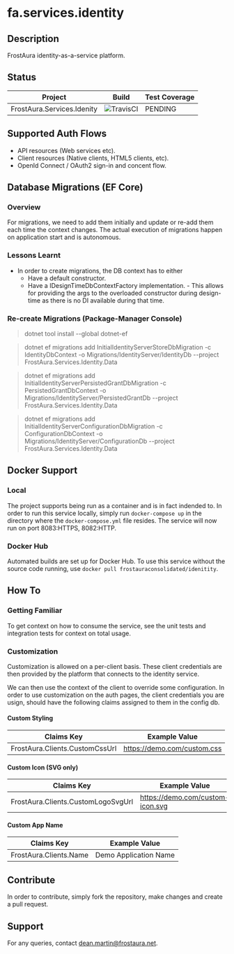 # fa.services.identity
## Description
FrostAura identity-as-a-service platform.
## Status
| Project | Build | Test Coverage
| --- | --- | --- |
| FrostAura.Services.Idenity | ![TravisCI](https://travis-ci.org/faGH/fa.services.identity.svg?branch=master) | PENDING |
## Supported Auth Flows
- API resources (Web services etc).
- Client resources (Native clients, HTML5 clients, etc).
- OpenId Connect / OAuth2 sign-in and concent flow.
## Database Migrations (EF Core)
### Overview
For migrations, we need to add them initially and update or re-add them each time the context changes. The actual execution of migrations happen on application start and is autonomous.
### Lessons Learnt
- In order to create migrations, the DB context has to either
    - Have a default constructor.
    - Have a IDesignTimeDbContextFactory implementation. - This allows for providing the args to the overloaded constructor during design-time as there is no DI available during that time. 

### Re-create Migrations (Package-Manager Console)
> dotnet tool install --global dotnet-ef

> dotnet ef migrations add InitialIdentityServerStoreDbMigration -c IdentityDbContext -o Migrations/IdentityServer/IdentityDb --project FrostAura.Services.Identity.Data

> dotnet ef migrations add InitialIdentityServerPersistedGrantDbMigration -c PersistedGrantDbContext -o Migrations/IdentityServer/PersistedGrantDb --project FrostAura.Services.Identity.Data

> dotnet ef migrations add InitialIdentityServerConfigurationDbMigration -c ConfigurationDbContext -o Migrations/IdentityServer/ConfigurationDb --project FrostAura.Services.Identity.Data

## Docker Support
### Local
The project supports being run as a container and is in fact indended to. In order to run this service locally, simply run `docker-compose up` in the directory where the `docker-compose.yml` file resides. The service will now run on port 8083:HTTPS, 8082:HTTP.
### Docker Hub
Automated builds are set up for Docker Hub. To use this service without the source code running, use `docker pull frostauraconsolidated/idenitity`.

## How To
### Getting Familiar
To get context on how to consume the service, see the unit tests and integration tests for context on total usage.
### Customization
Customization is allowed on a per-client basis. These client credentials are then provided by the platform that connects to the identity service.

We can then use the context of the client to override some configuration. In order to use customization on the auth pages, the client credentials you are usign, should have the following claims assigned to them in the config db.
#### Custom Styling
| Claims Key | Example Value |
| --- | --- |
| FrostAura.Clients.CustomCssUrl | https://demo.com/custom.css |

#### Custom Icon (SVG only)
| Claims Key | Example Value |
| --- | --- |
| FrostAura.Clients.CustomLogoSvgUrl | https://demo.com/custom-icon.svg |

#### Custom App Name
| Claims Key | Example Value |
| --- | --- |
| FrostAura.Clients.Name | Demo Application Name |

## Contribute
In order to contribute, simply fork the repository, make changes and create a pull request.

## Support
For any queries, contact dean.martin@frostaura.net.
